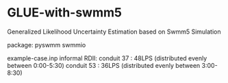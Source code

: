 # GLUE-with-swmm5
Generalized Likelihood Uncertainty Estimation based on Swmm5 Simulation

package:
pyswmm
swmmio

example-case.inp
informal RDII:
  conduit 37 : 48LPS (distributed evenly between 0:00-5:30)
  conduit 53 : 36LPS (distributed evenly between 3:00-8:30)